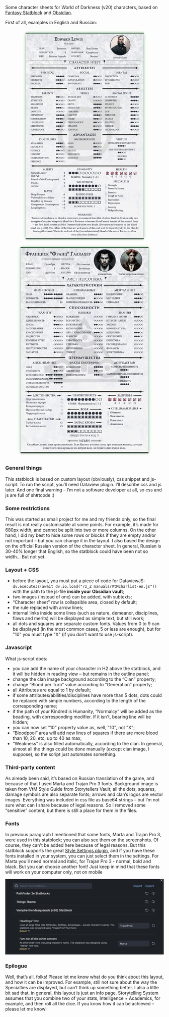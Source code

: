 Some character sheets for World of Darkness (v20) characters, based on [Fantasy Statblock](https://github.com/javalent/fantasy-statblocks) and [Obsidian](https://github.com/obsidianmd).

First of all, examples in English and Russian:

<p align="center">
    <img src='imgs/en_cut_small.png' width='395'>
    <img src='imgs/ru_cut_small.png' width='428'>
</p>


### General things
This statblock is based on custom layout (obviously), css snippet and js-script. To run the script, you’ll need Dataview plugin. I’ll describe css and js later. And one final warning – I’m not a software developer at all, so css and js are full of sh#tcode :)

### Some restrictions
This was started as small project for me and my friends only, so the final result is not really customisable at some points. For example, it’s made for 680px width, and cannot be split into two or more columns. On the other hand, I did my best to hide some rows or blocks if they are empty and/or not important – but you can change it in the layout.
I also based the design on the official Russian version of the character sheet. In general, Russian is 30-40% longer that English, so the statblock could have been not so width… But not yet.

### Layout + CSS 
- before the layout, you must put a piece of code for DataviewJS: `dv.executeJs(await dv.io.load("/z_Z manuals/VtMcharlist-en.js"))` with the path to the js-file **inside your Obsidian vault**;
- two images (instead of one) can be added, with subtexts;
- “Character sheet” row is collapsible area, closed by default;
- the rule replaced with arrow lines;
- internal links inside some lines (such as nature, demeanor, disciplines, flaws and merits) will be displayed as simple text, but still work;
- all dots and squares are separate custom fonts. Values from 0 to 9 can be displayed (in the most common cases, 5 or less are enough), but for "10" you must type "X" (if you don’t want to use js-script).

### Javascript
What js-script does:
- you can add the name of your character in H2 above the statblock, and it will be hidden in reading view – but remains in the outline panel;
- change the clan image background according to the “Clan” property;
- change “Blood per Turn” value according to “Generation” property;
- all Attributes are equal to 1 by default; 
- if some attributes/abilities/disciplines have more than 5 dots, dots could be replaced with simple numbers, according to the length of the corresponding name; 
- if the path of your Kindred is Humanity, “Normalcy“ will be added as the beading, with corresponding modifier. If it isn't, bearing line will be hidden;
- you can now set "10" property value as, well, "10", not "X";
- “Bloodpool” area will add new lines of squares if there are more blood than 10, 20, etc, up to 40 as max;
- “Weakness” is also filled automatically, according to the clan.
In general, almost all the things could be done manually (except clan image, I suppose), so the script just automates something.

### Third-party content
As already been said, it’s based on Russian translation of the game, and because of that I used Marta and Trajan Pro 3 fonts. Background image is taken from VtM Style Guide from Storytellers Vault; all the dots, squares, damage symbols are also separate fonts; arrows and clan’s logos are vector images. Everything was included in css file as base64 strings – but I’m not sure what can I share because of legal reasons. 
So I removed some “sensitive” content, but there is still a place for them in the files.

### Fonts

In previous paragraph I mentioned that some fonts, Marta and Trajan Pro 3, were used in this statblock; you can also see them on the screenshots. Of course, they can't be added here because of legal reasons.
But this statblock supports the great [Style Settings plugin](https://github.com/mgmeyers/obsidian-style-settings/), and if you have these fonts installed in your system, you can just select them in the settings. 
For Marta you'll need normal and italic, for Trajan Pro 3 - normal, bold and black.
But you can choose another font! Just keep in mind that these fonts will work on your computer only, not on mobile

<p align="center">
    <img src='imgs/style_settings.png' width='650'>
</p>

### Epilogue 
Well, that’s all, folks! Please let me know what do you think about this layout, and how it can be improved. For example, still not sure about the way the Specialties are displayed, but can’t think up something better.
I also a little bit sad that, in general, this layout is just an info page. Storytelling System assumes that you combine two of your stats, Intelligence + Academics, for example, and then roll all the dice. If you know how it can be achieved – please let me know!